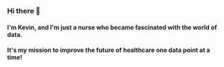 ### Hi there 👋
#### I'm Kevin, and I'm just a nurse who became fascinated with the world of data.

#### It's my mission to improve the future of healthcare one data point at a time!

